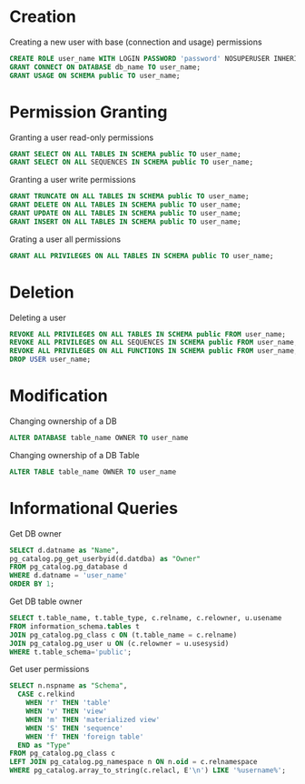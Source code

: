 # Creation
Creating a new user with base (connection and usage) permissions
```sql
CREATE ROLE user_name WITH LOGIN PASSWORD 'password' NOSUPERUSER INHERIT NOCREATEDB NOCREATEROLE NOREPLICATION VALID UNTIL 'infinity';
GRANT CONNECT ON DATABASE db_name TO user_name;
GRANT USAGE ON SCHEMA public TO user_name;
```

# Permission Granting
Granting a user read-only permissions
```sql
GRANT SELECT ON ALL TABLES IN SCHEMA public TO user_name;
GRANT SELECT ON ALL SEQUENCES IN SCHEMA public TO user_name;
```

Granting a user write permissions
```sql
GRANT TRUNCATE ON ALL TABLES IN SCHEMA public TO user_name;
GRANT DELETE ON ALL TABLES IN SCHEMA public TO user_name;
GRANT UPDATE ON ALL TABLES IN SCHEMA public TO user_name;
GRANT INSERT ON ALL TABLES IN SCHEMA public TO user_name;
```

Grating a user all permissions
```sql
GRANT ALL PRIVILEGES ON ALL TABLES IN SCHEMA public TO user_name;
```


# Deletion
Deleting a user
```sql
REVOKE ALL PRIVILEGES ON ALL TABLES IN SCHEMA public FROM user_name;
REVOKE ALL PRIVILEGES ON ALL SEQUENCES IN SCHEMA public FROM user_name;
REVOKE ALL PRIVILEGES ON ALL FUNCTIONS IN SCHEMA public FROM user_name;
DROP USER user_name;
```


# Modification
Changing ownership of a DB
```sql
ALTER DATABASE table_name OWNER TO user_name
```

Changing ownership of a DB Table
```sql
ALTER TABLE table_name OWNER TO user_name
```


# Informational Queries
Get DB owner
```sql
SELECT d.datname as "Name",
pg_catalog.pg_get_userbyid(d.datdba) as "Owner"
FROM pg_catalog.pg_database d
WHERE d.datname = 'user_name'
ORDER BY 1;
```

Get DB table owner
```sql
SELECT t.table_name, t.table_type, c.relname, c.relowner, u.usename
FROM information_schema.tables t
JOIN pg_catalog.pg_class c ON (t.table_name = c.relname)
JOIN pg_catalog.pg_user u ON (c.relowner = u.usesysid)
WHERE t.table_schema='public';
```

Get user permissions
```sql
SELECT n.nspname as "Schema",
  CASE c.relkind 
    WHEN 'r' THEN 'table' 
    WHEN 'v' THEN 'view' 
    WHEN 'm' THEN 'materialized view' 
    WHEN 'S' THEN 'sequence' 
    WHEN 'f' THEN 'foreign table' 
  END as "Type"
FROM pg_catalog.pg_class c
LEFT JOIN pg_catalog.pg_namespace n ON n.oid = c.relnamespace
WHERE pg_catalog.array_to_string(c.relacl, E'\n') LIKE '%username%';
```
